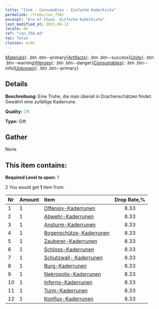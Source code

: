 ```yaml
---
title: "Item - Consumables - Einfache Kaderkiste"
permalink: /Items/con_758/
excerpt: "Era of Chaos  Einfache Kaderkiste"
last_modified_at: 2021-04-12
locale: de
ref: "con_758.md"
toc: false
classes: wide
---
```

 [Materials](/de/Items/){: .btn .btn--primary}[Artifacts](/de/Items/Artifacts/){: .btn .btn--success}[Units](/de/Items/Units/){: .btn .btn--warning}[Heroes](/de/Items/Heroes/){: .btn .btn--danger}[Consumables](/de/Items/Consumables/){: .btn .btn--info}[Unknown](/de/Items/Unknown/){: .btn .btn--primary}

## Details
 **Beschreibung:** Eine Truhe, die man überall in Drachenschätzen findet. Gewährt eine zufällige Kaderrune.

 **Quality:** <span style="color: #32CD32">OK</span>

 **Type:** Gift

## Gather

  None

## This item contains:

 **Required Level to open:** 1

 2 You would get **1** item  from:

  | Nr | Amount |     Item    | Drop Rate,% |
  |:---|:-------|:------------|:---------:|
  | 1 | 1 | [Offensiv-Kaderrunen](/de/Items/con_734/) | 8.33 | 
  | 2 | 1 | [Abwehr-Kaderrunen](/de/Items/con_739/) | 8.33 | 
  | 3 | 1 | [Ansturm-Kaderrunen](/de/Items/con_741/) | 8.33 | 
  | 4 | 1 | [Bogenschütze-Kaderrunen](/de/Items/con_742/) | 8.33 | 
  | 5 | 1 | [Zauberer-Kaderrunen](/de/Items/con_746/) | 8.33 | 
  | 6 | 1 | [Schloss-Kaderrunen](/de/Items/con_752/) | 8.33 | 
  | 7 | 1 | [Schutzwall- Kaderrunen](/de/Items/con_753/) | 8.33 | 
  | 8 | 1 | [Burg-Kaderrunen](/de/Items/con_754/) | 8.33 | 
  | 9 | 1 | [Nekropolis-Kaderrunen](/de/Items/con_755/) | 8.33 | 
  | 10 | 1 | [Inferno-Kaderrunen](/de/Items/con_777/) | 8.33 | 
  | 11 | 1 | [Turm-Kaderrunen](/de/Items/con_785/) | 8.33 | 
  | 12 | 1 | [Konflux-Kaderrunen](/de/Items/con_791/) | 8.33 | 

